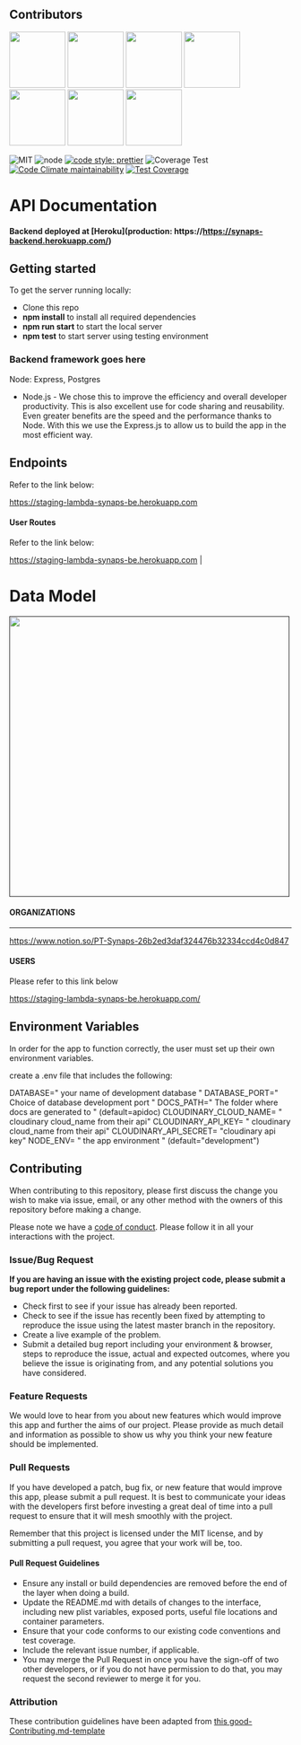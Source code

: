 
## Contributors

[<img src="https://avatars3.githubusercontent.com/u/17443353?v=4" width = "100" />](https://github.com/jeremiahtenbrink)
[<img src="https://avatars1.githubusercontent.com/u/19153270?v=4" width = "100" />](https://github.com/ccurry20)
[<img src="https://avatars2.githubusercontent.com/u/20153709?v=4" width = "100" />](https://github.com/gmgower)
[<img src="https://avatars3.githubusercontent.com/u/47146701?v=4" width = "100" />](https://github.com/austinbro5)
[<img src="https://avatars0.githubusercontent.com/u/48000565?v=4" width = "100" />](https://github.com/Brimes7)
[<img src="https://avatars3.githubusercontent.com/u/49910197?v=4" width = "100" />](https://github.com/DKFerebee)
[<img src="https://avatars3.githubusercontent.com/u/49927848?v=4" width = "100" />](https://github.com/christopherc1331)


![MIT](https://img.shields.io/packagist/l/doctrine/orm.svg)
![node](https://img.shields.io/node/v/11)
[![code style: prettier](https://img.shields.io/badge/code_style-prettier-ff69b4.svg?style=flat-square)](https://github.com/prettier/prettier)
![Coverage Test](https://github.com/Lambda-School-Labs/pt-synaps-be/workflows/Coverage%20Test/badge.svg)
[![Code Climate maintainability](https://api.codeclimate.com/v1/badges/9ca9673d076f0a3275bb/maintainability)](https://img.shields.io/codeclimate/maintainability-percentage/Lambda-School-Labs/pt-synaps-be)
[![Test Coverage](https://api.codeclimate.com/v1/badges/9ca9673d076f0a3275bb/test_coverage)](https://codeclimate.com/github/Lambda-School-Labs/pt-synaps-be/test_coverage)

# API Documentation

####  Backend deployed at [Heroku](production: https://https://synaps-backend.herokuapp.com/) <br>

## Getting started

To get the server running locally:

- Clone this repo
- **npm install** to install all required dependencies
- **npm run start** to start the local server
- **npm test** to start server using testing environment

### Backend framework goes here

Node:  Express, Postgres

- Node.js - We chose this to improve the efficiency and overall developer productivity. This is also excellent use for code sharing and reusability. Even greater benefits are the speed and the performance thanks to Node. With this we use the Express.js to allow us to build the app in the most efficient way.


## Endpoints

Refer to the link below:

https://staging-lambda-synaps-be.herokuapp.com  
#### User Routes

Refer to the link below:

https://staging-lambda-synaps-be.herokuapp.com                                                   |

# Data Model

[<img src="https://github.com/Lambda-School-Labs/pt-synaps-be/blob/read-me/images/Untitled.png?raw=true" width = "500" />]()

#### ORGANIZATIONS

---
https://www.notion.so/PT-Synaps-26b2ed3daf324476b32334ccd4c0d847

#### USERS

Please refer to this link below

https://staging-lambda-synaps-be.herokuapp.com/



## Environment Variables

In order for the app to function correctly, the user must set up their own environment variables.

create a .env file that includes the following:

DATABASE=" your name of development database "
DATABASE_PORT=" Choice of database development port "
DOCS_PATH=" The folder where docs are generated to " (default=apidoc)
CLOUDINARY_CLOUD_NAME= " cloudinary cloud_name from their api"
CLOUDINARY_API_KEY= " cloudinary cloud_name from their api"
CLOUDINARY_API_SECRET= "cloudinary api key"
NODE_ENV= " the app environment " (default="development") 

## Contributing

When contributing to this repository, please first discuss the change you wish to make via issue, email, or any other method with the owners of this repository before making a change.

Please note we have a [code of conduct](./code_of_conduct.md). Please follow it in all your interactions with the project.

### Issue/Bug Request

**If you are having an issue with the existing project code, please submit a bug report under the following guidelines:**

- Check first to see if your issue has already been reported.
- Check to see if the issue has recently been fixed by attempting to reproduce the issue using the latest master branch in the repository.
- Create a live example of the problem.
- Submit a detailed bug report including your environment & browser, steps to reproduce the issue, actual and expected outcomes, where you believe the issue is originating from, and any potential solutions you have considered.

### Feature Requests

We would love to hear from you about new features which would improve this app and further the aims of our project. Please provide as much detail and information as possible to show us why you think your new feature should be implemented.

### Pull Requests

If you have developed a patch, bug fix, or new feature that would improve this app, please submit a pull request. It is best to communicate your ideas with the developers first before investing a great deal of time into a pull request to ensure that it will mesh smoothly with the project.

Remember that this project is licensed under the MIT license, and by submitting a pull request, you agree that your work will be, too.

#### Pull Request Guidelines

- Ensure any install or build dependencies are removed before the end of the layer when doing a build.
- Update the README.md with details of changes to the interface, including new plist variables, exposed ports, useful file locations and container parameters.
- Ensure that your code conforms to our existing code conventions and test coverage.
- Include the relevant issue number, if applicable.
- You may merge the Pull Request in once you have the sign-off of two other developers, or if you do not have permission to do that, you may request the second reviewer to merge it for you.

### Attribution

These contribution guidelines have been adapted from [this good-Contributing.md-template](https://gist.github.com/PurpleBooth/b24679402957c63ec426)